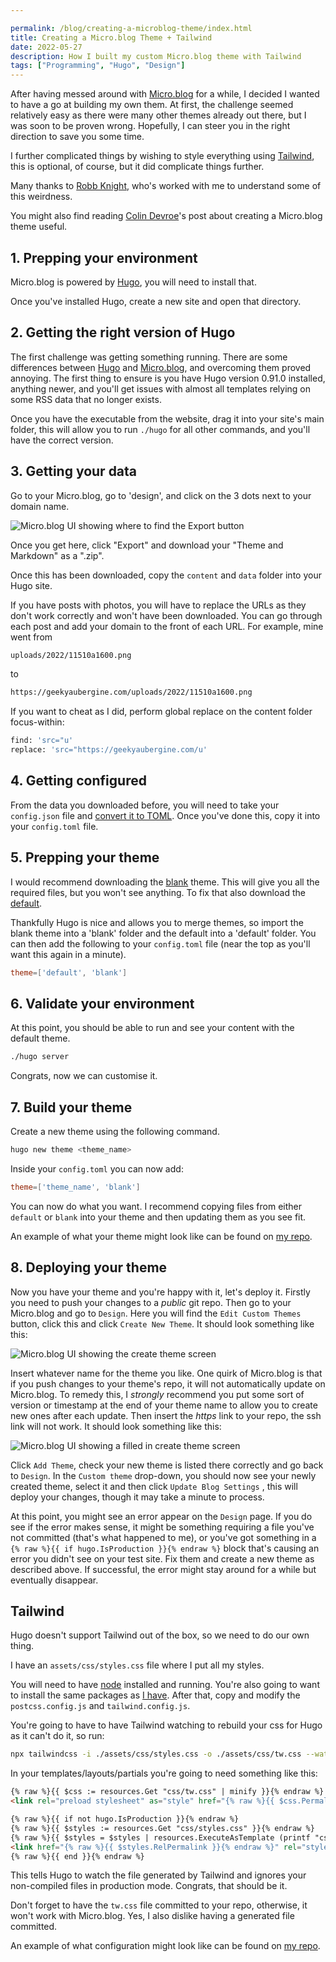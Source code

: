 ```yaml
---

permalink: /blog/creating-a-microblog-theme/index.html
title: Creating a Micro.blog Theme + Tailwind
date: 2022-05-27
description: How I built my custom Micro.blog theme with Tailwind
tags: ["Programming", "Hugo", "Design"]
---
```


After having messed around with [Micro.blog](https://micro.blog) for a while, I decided I wanted to have a go at building my own them. At first, the challenge seemed relatively easy as there were many other themes already out there, but I was soon to be proven wrong. Hopefully, I can steer you in the right direction to save you some time.

I further complicated things by wishing to style everything using [Tailwind](https://tailwindcss.com/), this is optional, of course, but it did complicate things further.

Many thanks to [Robb Knight](https://rknight.me), who's worked with me to understand some of this weirdness.

You might also find reading [Colin Devroe](https://cdevroe.com/2021/03/29/notes-mb-themes/)'s post about creating a Micro.blog theme useful.

## 1. Prepping your environment

Micro.blog is powered by [Hugo](https://gohugo.io/), you will need to install that.

Once you've installed Hugo, create a new site and open that directory.

## 2. Getting the right version of Hugo

The first challenge was getting something running. There are some differences between [Hugo](https://gohugo.io/) and [Micro.blog](https://micro.blog), and overcoming them proved annoying. The first thing to ensure is you have Hugo version 0.91.0 installed, anything newer, and you'll get issues with almost all templates relying on some RSS data that no longer exists.

Once you have the executable from the website, drag it into your site's main folder, this will allow you to run `./hugo` for all other commands, and you'll have the correct version.

## 3. Getting your data

Go to your Micro.blog, go to 'design', and click on the 3 dots next to your domain name.

![Micro.blog UI showing where to find the Export button](/assets/2022/creating_a_microblog_theme/2022-05-26-18-18-37.png)

Once you get here, click "Export" and download your "Theme and Markdown" as a ".zip".

Once this has been downloaded, copy the `content` and `data` folder into your Hugo site.

If you have posts with photos, you will have to replace the URLs as they don't work correctly and won't have been downloaded. You can go through each post and add your domain to the front of each URL. For example, mine went from 

```bash
uploads/2022/11510a1600.png
```

to


```bash
https://geekyaubergine.com/uploads/2022/11510a1600.png
```

If you want to cheat as I did, perform global replace on the content folder focus-within:

```bash
find: 'src="u'
replace: 'src="https://geekyaubergine.com/u'
```

## 4. Getting configured

From the data you downloaded before, you will need to take your `config.json` file and [convert it to TOML](https://www.convertsimple.com/convert-json-to-toml/). Once you've done this, copy it into your `config.toml` file.

## 5. Prepping your theme

I would recommend downloading the [blank](https://github.com/microdotblog/theme-blank) theme. This will give you all the required files, but you won't see anything. To fix that also download the [default](https://github.com/microdotblog/theme-default).

Thankfully Hugo is nice and allows you to merge themes, so import the blank theme into a 'blank' folder and the default into a 'default' folder. You can then add the following to your `config.toml` file (near the top as you'll want this again in a minute).

```toml
theme=['default', 'blank']
```

## 6. Validate your environment

At this point, you should be able to run and see your content with the default theme.

```bash
./hugo server
```

Congrats, now we can customise it.

## 7. Build your theme

Create a new theme using the following command.

```bash
hugo new theme <theme_name>
``` 

Inside your `config.toml` you can now add:

```toml
theme=['theme_name', 'blank']
``` 

You can now do what you want. I recommend copying files from either `default` or `blank` into your theme and then updating them as you see fit. 

An example of what your theme might look like can be found on [my repo](https://github.com/GeekyAubergine/zoeaubert-micro-theme).

## 8. Deploying your theme

Now you have your theme and you're happy with it, let's deploy it. Firstly you need to push your changes to a *public* git repo. Then go to your Micro.blog and go to `Design`. Here you will find the `Edit Custom Themes` button, click this and click `Create New Theme`. It should look something like this:

![Micro.blog UI showing the create theme screen](/assets/2022/creating_a_microblog_theme/2022-05-27-19-40-24.png)

Insert whatever name for the theme you like. One quirk of Micro.blog is that if you push changes to your theme's repo, it will not automatically update on Micro.blog. To remedy this, I _strongly_ recommend you put some sort of version or timestamp at the end of your theme name to allow you to create new ones after each update. Then insert the _https_ link to your repo, the ssh link will not work. It should look something like this:

![Micro.blog UI showing a filled in create theme screen](/assets/2022/creating_a_microblog_theme/2022-05-27-19-43-32.png)

Click `Add Theme`, check your new theme is listed there correctly and go back to `Design`. In the `Custom theme` drop-down, you should now see your newly created theme, select it and then click `Update Blog Settings` , this will deploy your changes, though it may take a minute to process.

At this point, you might see an error appear on the `Design` page. If you do see if the error makes sense, it might be something requiring a file you've not committed (that's what happened to me), or you've got something in a `{% raw %}{{ if hugo.IsProduction }}{% endraw %}` block that's causing an error you didn't see on your test site. Fix them and create a new theme as described above. If successful, the error might stay around for a while but eventually disappear. 


## Tailwind

Hugo doesn't support Tailwind out of the box, so we need to do our own thing. 

I have an `assets/css/styles.css` file where I put all my styles.

You will need to have [node](https://nodejs.org/en/) installed and running. You're also going to want to install the same packages as [I have](https://github.com/GeekyAubergine/zoeaubert-micro-theme). After that, copy and modify the `postcss.config.js` and `tailwind.config.js`.

You're going to have to have Tailwind watching to rebuild your css for Hugo as it can't do it, so run: 

```bash
npx tailwindcss -i ./assets/css/styles.css -o ./assets/css/tw.css --watch --minify
```

In your templates/layouts/partials you're going to need something like this:
```html
{% raw %}{{ $css := resources.Get "css/tw.css" | minify }}{% endraw %}
<link rel="preload stylesheet" as="style" href="{% raw %}{{ $css.Permalink }}{% endraw %}" />

{% raw %}{{ if not hugo.IsProduction }}{% endraw %}
{% raw %}{{ $styles := resources.Get "css/styles.css" }}{% endraw %}
{% raw %}{{ $styles = $styles | resources.ExecuteAsTemplate (printf "css/styles.dev.%v.css" now.UnixMilli) . }}{% endraw %}
<link href="{% raw %}{{ $styles.RelPermalink }}{% endraw %}" rel="stylesheet" />
{% raw %}{{ end }}{% endraw %}
```

This tells Hugo to watch the file generated by Tailwind and ignores your non-compiled files in production mode. Congrats, that should be it. 

Don't forget to have the `tw.css` file committed to your repo, otherwise, it won't work with Micro.blog. Yes, I also dislike having a generated file committed.

An example of what configuration might look like can be found on [my repo](https://github.com/GeekyAubergine/zoeaubert-micro-theme).
